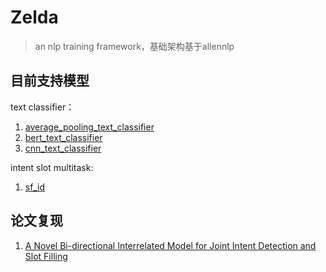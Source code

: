 #  Zelda
> an nlp training framework，基础架构基于allennlp


## 目前支持模型
text classifier：  
1. [average_pooling_text_classifier](https://github.com/whu-SpongeBob/spongenlp/blob/master/spongenlp/models/text_classifier/aver_pooling_text_classifier.py)  
2. [bert_text_classifier](https://github.com/whu-SpongeBob/spongenlp/blob/master/spongenlp/models/text_classifier/bert_text_classifier_model.py)  
3. [cnn_text_classifier](https://github.com/whu-SpongeBob/spongenlp/blob/master/spongenlp/models/text_classifier/cnn_test_classifier.py)  

intent slot multitask:
1. [sf_id](https://github.com/whu-SpongeBob/spongenlp/blob/master/spongenlp/models/intent_slot/sf_id_intent_slot_model.py)

## 论文复现
1. [A Novel Bi-directional Interrelated Model for Joint Intent Detection and
Slot Filling
](https://github.com/whu-SpongeBob/spongenlp/blob/master/spongenlp/models/intent_slot/sf_id_intent_slot_model.py)